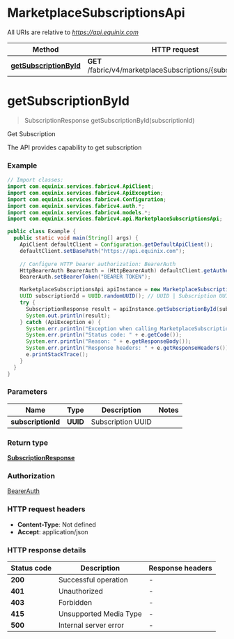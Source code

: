 # MarketplaceSubscriptionsApi

All URIs are relative to *https://api.equinix.com*

| Method | HTTP request | Description |
|------------- | ------------- | -------------|
| [**getSubscriptionById**](MarketplaceSubscriptionsApi.md#getSubscriptionById) | **GET** /fabric/v4/marketplaceSubscriptions/{subscriptionId} | Get Subscription |


<a name="getSubscriptionById"></a>
# **getSubscriptionById**
> SubscriptionResponse getSubscriptionById(subscriptionId)

Get Subscription

The API provides capability to get subscription

### Example
```java
// Import classes:
import com.equinix.services.fabricv4.ApiClient;
import com.equinix.services.fabricv4.ApiException;
import com.equinix.services.fabricv4.Configuration;
import com.equinix.services.fabricv4.auth.*;
import com.equinix.services.fabricv4.models.*;
import com.equinix.services.fabricv4.api.MarketplaceSubscriptionsApi;

public class Example {
  public static void main(String[] args) {
    ApiClient defaultClient = Configuration.getDefaultApiClient();
    defaultClient.setBasePath("https://api.equinix.com");
    
    // Configure HTTP bearer authorization: BearerAuth
    HttpBearerAuth BearerAuth = (HttpBearerAuth) defaultClient.getAuthentication("BearerAuth");
    BearerAuth.setBearerToken("BEARER TOKEN");

    MarketplaceSubscriptionsApi apiInstance = new MarketplaceSubscriptionsApi(defaultClient);
    UUID subscriptionId = UUID.randomUUID(); // UUID | Subscription UUID
    try {
      SubscriptionResponse result = apiInstance.getSubscriptionById(subscriptionId);
      System.out.println(result);
    } catch (ApiException e) {
      System.err.println("Exception when calling MarketplaceSubscriptionsApi#getSubscriptionById");
      System.err.println("Status code: " + e.getCode());
      System.err.println("Reason: " + e.getResponseBody());
      System.err.println("Response headers: " + e.getResponseHeaders());
      e.printStackTrace();
    }
  }
}
```

### Parameters

| Name | Type | Description  | Notes |
|------------- | ------------- | ------------- | -------------|
| **subscriptionId** | **UUID**| Subscription UUID | |

### Return type

[**SubscriptionResponse**](SubscriptionResponse.md)

### Authorization

[BearerAuth](../README.md#BearerAuth)

### HTTP request headers

 - **Content-Type**: Not defined
 - **Accept**: application/json

### HTTP response details
| Status code | Description | Response headers |
|-------------|-------------|------------------|
| **200** | Successful operation |  -  |
| **401** | Unauthorized |  -  |
| **403** | Forbidden |  -  |
| **415** | Unsupported Media Type |  -  |
| **500** | Internal server error |  -  |

